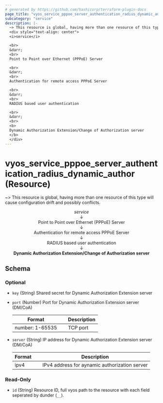 ```yaml
---
# generated by https://github.com/hashicorp/terraform-plugin-docs
page_title: "vyos_service_pppoe_server_authentication_radius_dynamic_author Resource - vyos"
subcategory: "service"
description: |-
  ~> This resource is global, having more than one resource of this type will cause configuration drift and possibly conflicts.
  <div style="text-align: center">
  <i>service</i>

  <br>
  &darr;
  <br>
  Point to Point over Ethernet (PPPoE) Server

  <br>
  &darr;
  <br>
  Authentication for remote access PPPoE Server

  <br>
  &darr;
  <br>
  RADIUS based user authentication

  <br>
  &darr;
  <br>
  <b>
  Dynamic Authorization Extension/Change of Authorization server
  </b>
  </div>
---
```


# vyos_service_pppoe_server_authentication_radius_dynamic_author (Resource)

~> This resource is global, having more than one resource of this type will cause configuration drift and possibly conflicts.

<div style="text-align: center">
<i>service</i>

<br>
&darr;
<br>
Point to Point over Ethernet (PPPoE) Server

<br>
&darr;
<br>
Authentication for remote access PPPoE Server

<br>
&darr;
<br>
RADIUS based user authentication

<br>
&darr;
<br>
<b>
Dynamic Authorization Extension/Change of Authorization server
</b>
</div>



<!-- schema generated by tfplugindocs -->
## Schema

### Optional

- `key` (String) Shared secret for Dynamic Authorization Extension server
- `port` (Number) Port for Dynamic Authorization Extension server (DM/CoA)

    |  Format &emsp; | Description  |
    |----------|---------------|
    |  number: 1-65535  &emsp; |  TCP port  |
- `server` (String) IP address for Dynamic Authorization Extension server (DM/CoA)

    |  Format &emsp; | Description  |
    |----------|---------------|
    |  ipv4  &emsp; |  IPv4 address for aynamic authorization server  |

### Read-Only

- `id` (String) Resource ID, full vyos path to the resource with each field seperated by dunder (`__`).
